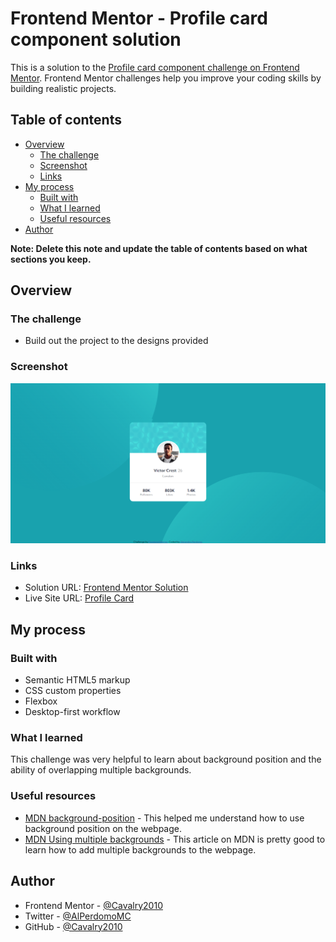 # Frontend Mentor - Profile card component solution

This is a solution to the [Profile card component challenge on Frontend Mentor](https://www.frontendmentor.io/challenges/profile-card-component-cfArpWshJ). Frontend Mentor challenges help you improve your coding skills by building realistic projects.

## Table of contents

- [Overview](#overview)
  - [The challenge](#the-challenge)
  - [Screenshot](#screenshot)
  - [Links](#links)
- [My process](#my-process)
  - [Built with](#built-with)
  - [What I learned](#what-i-learned)
  - [Useful resources](#useful-resources)
- [Author](#author)

**Note: Delete this note and update the table of contents based on what sections you keep.**

## Overview

### The challenge

- Build out the project to the designs provided

### Screenshot

![Desktop Preview](./images/screenshot.png)

### Links

- Solution URL: [Frontend Mentor Solution](https://www.frontendmentor.io/solutions/responsive-profile-card-preview-wWjgitR-Tx)
- Live Site URL: [Profile Card](https://profile-card-alejandro.netlify.com)

## My process

### Built with

- Semantic HTML5 markup
- CSS custom properties
- Flexbox
- Desktop-first workflow

### What I learned

This challenge was very helpful to learn about background position and the ability of overlapping multiple backgrounds.

### Useful resources

- [MDN background-position](https://developer.mozilla.org/en-US/docs/Web/CSS/background-position) - This helped me understand how to use background position on the webpage.
- [MDN Using multiple backgrounds](https://developer.mozilla.org/en-US/docs/Web/CSS/CSS_Backgrounds_and_Borders/Using_multiple_backgrounds) - This article on MDN is pretty good to learn how to add multiple backgrounds to the webpage.

## Author

- Frontend Mentor - [@Cavalry2010](https://www.frontendmentor.io/profile/Cavalry2010)
- Twitter - [@AlPerdomoMC](https://www.twitter.com/AlPerdomoMC)
- GitHub - [@Cavalry2010](https://www.github.com/Cavalry2010)
